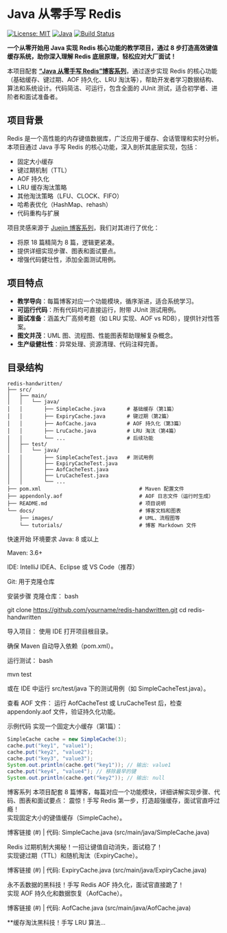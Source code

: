 # Java 从零手写 Redis

[![License: MIT](https://img.shields.io/badge/License-MIT-yellow.svg)](https://opensource.org/licenses/MIT)
[![Java](https://img.shields.io/badge/Java-8%2B-blue)](https://www.oracle.com/java/)
[![Build Status](https://img.shields.io/badge/Build-Passing-green)](https://github.com/yourname/redis-handwritten/actions)

**一个从零开始用 Java 实现 Redis 核心功能的教学项目，通过 8 步打造高效键值缓存系统，助你深入理解 Redis 底层原理，轻松应对大厂面试！**

本项目配套 [**“Java 从零手写 Redis”博客系列**](#博客系列)，通过逐步实现 Redis 的核心功能（基础缓存、键过期、AOF 持久化、LRU 淘汰等），帮助开发者学习数据结构、算法和系统设计。代码简洁、可运行，包含全面的 JUnit 测试，适合初学者、进阶者和面试准备者。

## 项目背景
Redis 是一个高性能的内存键值数据库，广泛应用于缓存、会话管理和实时分析。本项目通过 Java 手写 Redis 的核心功能，深入剖析其底层实现，包括：
- 固定大小缓存
- 键过期机制（TTL）
- AOF 持久化
- LRU 缓存淘汰策略
- 其他淘汰策略（LFU、CLOCK、FIFO）
- 哈希表优化（HashMap、rehash）
- 代码重构与扩展

项目灵感来源于 [Juejin 博客系列](https://juejin.cn/post/7518707715130654720)，我们对其进行了优化：
- 将原 18 篇精简为 8 篇，逻辑更紧凑。
- 提供详细实现步骤、图表和面试要点。
- 增强代码健壮性，添加全面测试用例。

## 项目特点
- **教学导向**：每篇博客对应一个功能模块，循序渐进，适合系统学习。
- **可运行代码**：所有代码均可直接运行，附带 JUnit 测试用例。
- **面试准备**：涵盖大厂高频考题（如 LRU 实现、AOF vs RDB），提供针对性答案。
- **图文并茂**：UML 图、流程图、性能图表帮助理解复杂概念。
- **生产级健壮性**：异常处理、资源清理、代码注释完善。

## 目录结构
```plaintext
redis-handwritten/
├── src/
│   ├── main/
│   │   └── java/
│   │       ├── SimpleCache.java       # 基础缓存（第1篇）
│   │       ├── ExpiryCache.java       # 键过期（第2篇）
│   │       ├── AofCache.java          # AOF 持久化（第3篇）
│   │       ├── LruCache.java          # LRU 淘汰（第4篇）
│   │       └── ...                    # 后续功能
│   ├── test/
│   │   └── java/
│   │       ├── SimpleCacheTest.java   # 测试用例
│   │       ├── ExpiryCacheTest.java
│   │       ├── AofCacheTest.java
│   │       ├── LruCacheTest.java
│   │       └── ...
├── pom.xml                                # Maven 配置文件
├── appendonly.aof                         # AOF 日志文件（运行时生成）
├── README.md                              # 项目说明
└── docs/                                  # 博客文档和图表
    ├── images/                            # UML、流程图等
    └── tutorials/                         # 博客 Markdown 文件
```



快速开始
环境要求
Java: 8 或以上

Maven: 3.6+

IDE: IntelliJ IDEA、Eclipse 或 VS Code（推荐）

Git: 用于克隆仓库


安装步骤
克隆仓库：
bash

git clone https://github.com/yourname/redis-handwritten.git
cd redis-handwritten

导入项目：
使用 IDE 打开项目根目录。

确保 Maven 自动导入依赖（pom.xml）。

运行测试：
bash

mvn test

或在 IDE 中运行 src/test/java 下的测试用例（如 SimpleCacheTest.java）。

查看 AOF 文件：
运行 AofCacheTest 或 LruCacheTest 后，检查 appendonly.aof 文件，验证持久化功能。

示例代码
实现一个固定大小缓存（第1篇）：
```java
SimpleCache cache = new SimpleCache(3);
cache.put("key1", "value1");
cache.put("key2", "value2");
cache.put("key3", "value3");
System.out.println(cache.get("key1")); // 输出: value1
cache.put("key4", "value4"); // 移除最早的键
System.out.println(cache.get("key2")); // 输出: null
```

博客系列
本项目配套 8 篇博客，每篇对应一个功能模块，详细讲解实现步骤、代码、图表和面试要点：
震惊！手写 Redis 第一步，打造超强缓存，面试官直呼过瘾！  
实现固定大小的键值缓存（SimpleCache）。

博客链接 (#) | 代码: SimpleCache.java (src/main/java/SimpleCache.java)

Redis 过期机制大揭秘！一招让键值自动消失，面试稳了！  
实现键过期（TTL）和随机淘汰（ExpiryCache）。

博客链接 (#) | 代码: ExpiryCache.java (src/main/java/ExpiryCache.java)

永不丢数据的黑科技！手写 Redis AOF 持久化，面试官直接跪了！  
实现 AOF 持久化和数据恢复（AofCache）。

博客链接 (#) | 代码: AofCache.java (src/main/java/AofCache.java)

**缓存淘汰黑科技！手写 LRU 算法...





